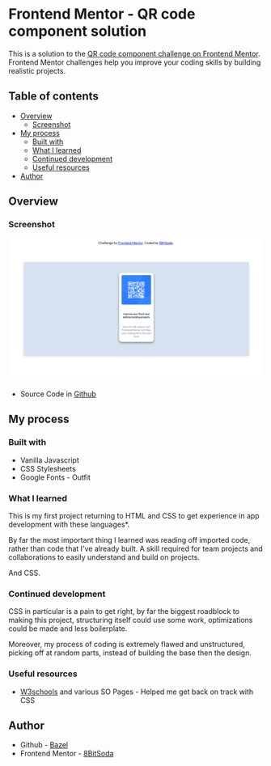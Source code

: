 # Frontend Mentor - QR code component solution

This is a solution to the [QR code component challenge on Frontend Mentor](https://www.frontendmentor.io/challenges/qr-code-component-iux_sIO_H). Frontend Mentor challenges help you improve your coding skills by building realistic projects.

## Table of contents

- [Overview](#overview)
  - [Screenshot](#screenshot)
- [My process](#my-process)
  - [Built with](#built-with)
  - [What I learned](#what-i-learned)
  - [Continued development](#continued-development)
  - [Useful resources](#useful-resources)
- [Author](#author)

## Overview

### Screenshot

![Screenshot #1](images/screenshot.png)


- Source Code in [Github](https://github.com/8BitSoda/FM-01-QR-Code-Component)

## My process

### Built with

- Vanilla Javascript
- CSS Stylesheets
- Google Fonts - Outfit

### What I learned

This is my first project returning to HTML and CSS to get experience in app development with these languages*.

By far the most important thing I learned was reading off imported code, rather than code that I've already built. A skill required for team projects and collaborations to easily understand and build on projects.

And CSS.

### Continued development

CSS in particular is a pain to get right, by far the biggest roadblock to making this project, structuring itself could use some work, optimizations could be made and less boilerplate.

Moreover, my process of coding is extremely flawed and unstructured, picking off at random parts, instead of building the base then the design.

### Useful resources

- [W3schools](https://www.w3schools.com/) and various SO Pages - Helped me get back on track with CSS

## Author

- Github - [Bazel](https://github.com/8BitSoda)
- Frontend Mentor - [8BitSoda](https://www.frontendmentor.io/profile/8BitSoda)